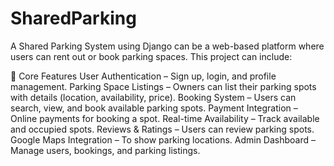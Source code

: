 # SharedParking

A Shared Parking System using Django can be a web-based platform where users can rent out or book parking spaces. This project can include:

🚗 Core Features
User Authentication – Sign up, login, and profile management.
Parking Space Listings – Owners can list their parking spots with details (location, availability, price).
Booking System – Users can search, view, and book available parking spots.
Payment Integration – Online payments for booking a spot.
Real-time Availability – Track available and occupied spots.
Reviews & Ratings – Users can review parking spots.
Google Maps Integration – To show parking locations.
Admin Dashboard – Manage users, bookings, and parking listings.
